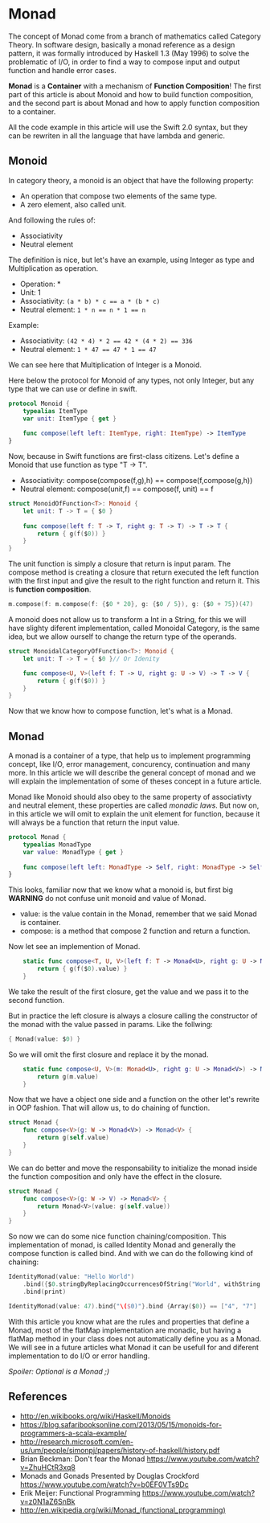 # Monad

The concept of Monad come from a branch of mathematics called Category Theory. In software design, basically a monad reference as a design pattern, it was formally introduced by Haskell 1.3 (May 1996) to solve the problematic of I/O, in order to find a way to compose input and output function and handle error cases.

**Monad** is a **Container** with a mechanism of **Function Composition**! The first part of this article is about Monoid and how to build function composition, and the second part is about Monad and how to apply function composition to a container.

All the code example in this article will use the Swift 2.0 syntax, but they can be rewriten in all the language that have lambda and generic.

## Monoid 

In category theory, a monoid is an object that have the following property:

- An operation that compose two elements of the same type.
- A zero element, also called unit.

And following the rules of:

- Associativity
- Neutral element

The definition is nice, but let's have an example, using Integer as type and Multiplication as operation.

- Operation: *
- Unit: 1
- Associativity: `(a * b) * c == a * (b * c)`
- Neutral element: `1 * n == n * 1 == n`

Example:

- Associativity: `(42 * 4) * 2 == 42 * (4 * 2) == 336`
- Neutral element: `1 * 47 == 47 * 1 == 47`

We can see here that Multiplication of Integer is a Monoid.

Here below the protocol for Monoid of any types, not only Integer, but any type that we can use or define in swift.

```Swift
protocol Monoid {
    typealias ItemType
    var unit: ItemType { get }
    
    func compose(left left: ItemType, right: ItemType) -> ItemType
}
```

 Now, because in Swift functions are first-class citizens. Let's define a Monoid that use function as type "T -> T".

- Associativity: compose(compose(f,g),h) == compose(f,compose(g,h))
- Neutral element: compose(unit,f) == compose(f, unit) == f

```Swift
struct MonoidOfFunction<T>: Monoid {
    let unit: T -> T = { $0 }
    
    func compose(left f: T -> T, right g: T -> T) -> T -> T {
        return { g(f($0)) }
    }
}
```
The unit function is simply a closure that return is input param.
The compose method is creating a closure that return executed the left function with the first input and give the result to the right function and return it. This is **function composition**.

```Swift
m.compose(f: m.compose(f: {$0 * 20}, g: {$0 / 5}), g: {$0 + 75})(47)
```

A monoid does not allow us to transform a Int in a String, for this we will have slighty diferent implementation, called Monoidal Category, is the same idea, but we allow ourself to change the return type of the operands.

```Swift
struct MonoidalCategoryOfFunction<T>: Monoid {
    let unit: T -> T = { $0 }// Or Idenity

    func compose<U, V>(left f: T -> U, right g: U -> V) -> T -> V {
        return { g(f($0)) }
    }
}
```

Now that we know how to compose function, let's what is a Monad.

## Monad

A monad is a container of a type, that help us to implement programming concept, like I/O, error management, concurency, continuation and many more. In this article we will describe the general concept of monad and we will explain the implementation of some of theses concept in a future article. 

Monad like Monoid should also obey to the same property of associativty and neutral element, these properties are called *monadic laws*. But now on, in this article we will omit to explain the unit element for function, because it will always be a function that return the input value.

```Swift
protocol Monad {
    typealias MonadType
    var value: MonadType { get }
    
    func compose(left left: MonadType -> Self, right: MonadType -> Self) -> MonadType -> Self
}
```
This looks, familiar now that we know what a monoid is, but first big **WARNING** do not confuse unit monoid and value of Monad. 

- value: is the value contain in the Monad, remember that we said Monad is container.
- compose: is a method that compose 2 function and return a function.

Now let see an implemention of Monad.


```Swift
    static func compose<T, U, V>(left f: T -> Monad<U>, right g: U -> Monad<V>) -> T -> Monad<V> {
        return { g(f($0).value) }
    }
```
We take the result of the first closure, get the value and we pass it to the second function. 

But in practice the left closure is always a closure calling the constructor of the monad with the value passed in params. Like the follwing:

```Swift
{ Monad(value: $0) }
```

So we will omit the first closure and replace it by the monad.

```Swift
    static func compose<U, V>(m: Monad<U>, right g: U -> Monad<V>) -> Monad<V> {
        return g(m.value)
    }
```

Now that we have a object one side and a function on the other let's rewrite in OOP fashion. That will allow us, to do chaining of function.

```Swift
struct Monad {
    func compose<V>(g: W -> Monad<V>) -> Monad<V> {
        return g(self.value)
    }
}
```
    
We can do better and move the responsability to initialize the monad inside the function composition and only have the effect in the closure.

```Swift
struct Monad {
    func compose<V>(g: W -> V) -> Monad<V> {
        return Monad<V>(value: g(self.value))
    }
}
```

So now we can do some nice function chaining/composition. This implementation of monad, is called Identity Monad and generally the compose function is called bind. And with we can do the following kind of chaining:

```Swift
IdentityMonad(value: "Hello World")
    .bind({$0.stringByReplacingOccurrencesOfString("World", withString: "Everybody!")})
    .bind(print)

IdentityMonad(value: 47).bind{"\($0)"}.bind {Array($0)} == ["4", "7"]
```
With this article you know what are the rules and properties that define a Monad, most of the flatMap implementation are monadic, but having a flatMap method in your class does not automatically define you as a Monad.
We will see in a future articles what Monad it can be usefull for and diferent implementation to do I/O or error handling. 

*Spoiler: Optional is a Monad ;)*


## References 
- <http://en.wikibooks.org/wiki/Haskell/Monoids>
- <https://blog.safaribooksonline.com/2013/05/15/monoids-for-programmers-a-scala-example/>
- <http://research.microsoft.com/en-us/um/people/simonpj/papers/history-of-haskell/history.pdf>
- Brian Beckman: Don't fear the Monad <https://www.youtube.com/watch?v=ZhuHCtR3xq8>
- Monads and Gonads Presented by Douglas Crockford <https://www.youtube.com/watch?v=b0EF0VTs9Dc>
- Erik Meijer: Functional Programming <https://www.youtube.com/watch?v=z0N1aZ6SnBk>
- <http://en.wikipedia.org/wiki/Monad_(functional_programming)>